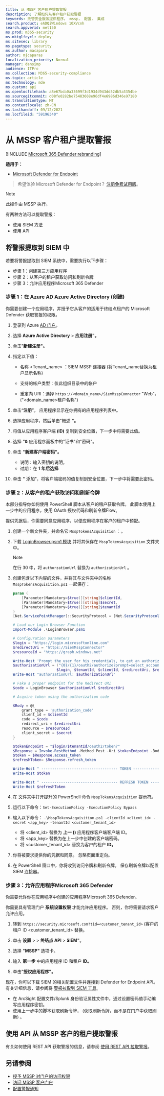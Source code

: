 ```yaml
---
title: 从 MSSP 客户租户提取警报
description: 了解如何从客户租户获取警报
keywords: 托管安全服务提供程序， mssp， 配置， 集成
search.product: eADQiWindows 10XVcnh
search.appverid: met150
ms.prod: m365-security
ms.mktglfcycl: deploy
ms.sitesec: library
ms.pagetype: security
ms.author: macapara
author: mjcaparas
localization_priority: Normal
manager: dansimp
audience: ITPro
ms.collection: M365-security-compliance
ms.topic: article
ms.technology: mde
ms.custom: api
ms.openlocfilehash: a8e67bda0a33699f3d1934d943dd52db5a3354be
ms.sourcegitcommit: d08fe0282be75483608e96df4e6986d346e97180
ms.translationtype: MT
ms.contentlocale: zh-CN
ms.lasthandoff: 09/12/2021
ms.locfileid: "59196340"
---
```

# <a name="fetch-alerts-from-mssp-customer-tenant"></a>从 MSSP 客户租户提取警报

[!INCLUDE [Microsoft 365 Defender rebranding](../../includes/microsoft-defender.md)]

**适用于：**
- [Microsoft Defender for Endpoint](https://go.microsoft.com/fwlink/?linkid=2154037)

> 希望体验 Microsoft Defender for Endpoint？ [注册免费试用版](https://signup.microsoft.com/create-account/signup?products=7f379fee-c4f9-4278-b0a1-e4c8c2fcdf7e&ru=https://aka.ms/MDEp2OpenTrial?ocid=docs-mssp-support-abovefoldlink)。

> [!NOTE]
> 此操作由 MSSP 执行。

有两种方法可以提取警报：

- 使用 SIEM 方法
- 使用 API

## <a name="fetch-alerts-into-your-siem"></a>将警报提取到 SIEM 中

若要将警报提取到 SIEM 系统中，需要执行以下步骤：

- 步骤 1：创建第三方应用程序
- 步骤 2：从客户的租户获取访问和刷新令牌
- 步骤 3：允许应用程序Microsoft 365 Defender

### <a name="step-1-create-an-application-in-azure-active-directory-azure-ad"></a>步骤 1：在 Azure AD Azure Active Directory (创建) 

你需要创建一个应用程序，并授予它从客户的适用于终结点租户的 Microsoft Defender 获取警报的权限。

1. 登录到 Azure [AD 门户](https://aad.portal.azure.com/)。

2. 选择 **Azure Active Directory** \> **应用注册"。**

3. 单击"**新建注册"。**

4. 指定以下值：

    - 名称 \<Tenant_name\> ：SIEM MSSP 连接器 (将Tenant_name替换为租户显示名称) 

    - 支持的帐户类型：仅此组织目录中的帐户
    - 重定向 URI：选择 `https://<domain_name>/SiemMsspConnector` "Web"， ("<domain_name>租户名称") 

5. 单击“**注册**”。 应用程序显示在你拥有的应用程序列表中。

6. 选择应用程序，然后单击"概述 **"。**

7. 将值从应用程序客户端 **(ID)** 复制到安全位置，下一步中将需要此值。

8. 选择 **"&** 应用程序面板中的"证书"和"密码"。

9. 单击 **"新建客户端密码"。**

    - 说明：输入密钥的说明。
    - 过期：在 **1 年后选择**

10. 单击 **"** 添加"，将客户端密码的值复制到安全位置，下一步中将需要此密码。

### <a name="step-2-get-access-and-refresh-tokens-from-your-customers-tenant"></a>步骤 2：从客户的租户获取访问和刷新令牌

本部分指导你如何使用 PowerShell 脚本从客户的租户获取令牌。 此脚本使用上一步中的应用程序，使用 OAuth 授权代码和刷新令牌Flow。

提供凭据后，你需要同意应用程序，以便应用程序在客户的租户中预配。

1. 创建一个新文件夹，并命名它 `MsspTokensAcquisition` ：。

2. 下载 [LoginBrowser.psm1 模块](https://github.com/shawntabrizi/Microsoft-Authentication-with-PowerShell-and-MSAL/blob/master/Authorization%20Code%20Grant%20Flow/LoginBrowser.psm1) 并将其保存在 `MsspTokensAcquisition` 文件夹中。

    > [!NOTE]
    > 在行 30 中，将 `authorzationUrl` 替换为 `authorizationUrl` 。

3. 创建包含以下内容的文件，并将其与文件夹中的名称 `MsspTokensAcquisition.ps1` 一起保存：

    ```powershell
    param (
        [Parameter(Mandatory=$true)][string]$clientId,
        [Parameter(Mandatory=$true)][string]$secret,
        [Parameter(Mandatory=$true)][string]$tenantId
    )
    [Net.ServicePointManager]::SecurityProtocol = [Net.SecurityProtocolType]::Tls12

    # Load our Login Browser Function
    Import-Module .\LoginBrowser.psm1

    # Configuration parameters
    $login = "https://login.microsoftonline.com"
    $redirectUri = "https://SiemMsspConnector"
    $resourceId = "https://graph.windows.net"

    Write-Host 'Prompt the user for his credentials, to get an authorization code'
    $authorizationUrl = ("{0}/{1}/oauth2/authorize?prompt=select_account&response_type=code&client_id={2}&redirect_uri={3}&resource={4}" -f
                        $login, $tenantId, $clientId, $redirectUri, $resourceId)
    Write-Host "authorzationUrl: $authorizationUrl"

    # Fake a proper endpoint for the Redirect URI
    $code = LoginBrowser $authorizationUrl $redirectUri

    # Acquire token using the authorization code

    $Body = @{
        grant_type = 'authorization_code'
        client_id = $clientId
        code = $code
        redirect_uri = $redirectUri
        resource = $resourceId
        client_secret = $secret
    }

    $tokenEndpoint = "$login/$tenantId/oauth2/token?"
    $Response = Invoke-RestMethod -Method Post -Uri $tokenEndpoint -Body $Body
    $token = $Response.access_token
    $refreshToken= $Response.refresh_token

    Write-Host " ----------------------------------- TOKEN ---------------------------------- "
    Write-Host $token

    Write-Host " ----------------------------------- REFRESH TOKEN ---------------------------------- "
    Write-Host $refreshToken
    ```
4. 在 文件夹中打开提升的 PowerShell 命令 `MsspTokensAcquisition` 提示符。

5. 运行以下命令：`Set-ExecutionPolicy -ExecutionPolicy Bypass`

6. 输入以下命令： `.\MsspTokensAcquisition.ps1 -clientId <client_id> -secret <app_key> -tenantId <customer_tenant_id>`

    - 将 \<client_id\> 替换为 **上一 ()** 应用程序客户端客户端 ID。
    - 将 \<app_key\> 替换为在上一步中创建的客户端密码。
    - 将 \<customer_tenant_id\> 替换为客户的租户 **ID。**

7. 你将被要求提供你的凭据和同意。 忽略页面重定向。

8. 在 PowerShell 窗口中，你将收到访问令牌和刷新令牌。 保存刷新令牌以配置 SIEM 连接器。

### <a name="step-3-allow-your-application-on-microsoft-365-defender"></a>步骤 3：允许应用程序Microsoft 365 Defender

你需要允许你在应用程序中创建的应用程序Microsoft 365 Defender。

你需要具有管理门户 **系统设置权限** 才能允许应用程序。 否则，你将需要请求客户允许应用。

1. 转到 `https://security.microsoft.com?tid=<customer_tenant_id>` (客户的租户 ID \<customer_tenant_id\> 替换。

2. 单击 **设置** \>  \> **终结点 API** \> **SIEM"**。

3. 选择 **"MSSP"** 选项卡。

4. 输入 **第一步** 中的应用程序 ID 和租户 **ID。**

5. 单击"**授权应用程序"。**

现在，你可以下载 SIEM 的相关配置文件并连接到 Defender for Endpoint API。 有关详细信息，请参阅将 [警报拉取到 SIEM 工具](configure-siem.md)。

- 在 ArcSight 配置文件/Splunk 身份验证属性文件中，通过设置密码值手动编写应用程序密钥。
- 使用上一步中的脚本获取刷新令牌， (获取刷新令牌，而不是在门户中获取刷新) 。

## <a name="fetch-alerts-from-mssp-customers-tenant-using-apis"></a>使用 API 从 MSSP 客户的租户提取警报

有关如何使用 REST API 获取警报的信息，请参阅 [使用 REST API 拉取警报](pull-alerts-using-rest-api.md)。

## <a name="see-also"></a>另请参阅

- [授予 MSSP 对门户的访问权限](grant-mssp-access.md)
- [访问 MSSP 客户门户](access-mssp-portal.md)
- [配置警报通知](configure-mssp-notifications.md)

